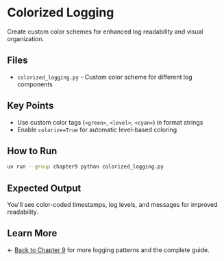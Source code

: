 # Colorized Logging

Create custom color schemes for enhanced log readability and visual organization.

## Files

- `colorized_logging.py` - Custom color scheme for different log components

## Key Points

- Use custom color tags (`<green>`, `<level>`, `<cyan>`) in format strings
- Enable `colorize=True` for automatic level-based coloring

## How to Run

```bash
uv run --group chapter9 python colorized_logging.py
```

## Expected Output

You'll see color-coded timestamps, log levels, and messages for improved readability.

## Learn More

← [Back to Chapter 9](../README.md) for more logging patterns and the complete guide.